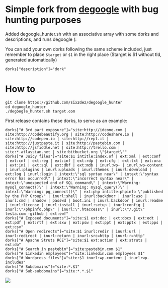# Simple fork from [degoogle](https://github.com/deepseagirl/degoogle) with bug hunting purposes

Added degoogle_hunter.sh with an associative array with some dorks and descriptions, and runs degoogle (:

You can add your own dorks following the same scheme included, just remember to place `$target` or `$1` in the right place ($target is $1 without tld, generated automatically)

```dorks["description"]="dork"```

# How to

```
git clone https://github.com/six2dez/degoogle_hunter
cd degoogle_hunter 
./degoogle_hunter.sh target.com
```


First release contains these dorks, to serve as an example:

```
dorks["# 3rd part exposure"]="site:http://ideone.com | site:http://codebeautify.org | site:http://codeshare.io | site:http://codepen.io | site:http://repl.it | site:http://justpaste.it | site:http://pastebin.com | site:http://jsfiddle.net | site:http://trello.com | site:*.atlassian.net | site:bitbucket.org \"$target\""
dorks["# Juicy files"]="site:$1 intitle:index.of | ext:xml | ext:conf | ext:cnf | ext:reg | ext:inf | ext:rdp | ext:cfg | ext:txt | ext:ora | ext:ini | ext:sql | ext:dbf | ext:mdb | inurl:wp- | inurl:wp-content | inurl:plugins | inurl:uploads | inurl:themes | inurl:download | ext:log | inurl:login | intext:\"sql syntax near\" | intext:\"syntax error has occurred\" | intext:\"incorrect syntax near\" | intext:\"unexpected end of SQL command\" | intext:\"Warning: mysql_connect()\" | intext:\"Warning: mysql_query()\" | intext:\"Warning: pg_connect()\" | ext:php intitle:phpinfo \"published by the PHP Group\" | inurl:shell | inurl:backdoor | inurl:wso | inurl:cmd | shadow | passwd | boot.ini | inurl:backdoor | inurl:readme | inurl:license | inurl:install | inurl:setup | inurl:config | inurl:\"/phpinfo.php\" | inurl:\".htaccess\" | inurl:\"/.git\" tesla.com -github | ext:swf"
dorks["# Exposed documents"]="site:$1 ext:doc | ext:docx | ext:odt | ext:pdf | ext:rtf | ext:sxw | ext:psw | ext:ppt | ext:pptx | ext:pps | ext:csv"
dorks["# Open redirects"]="site:$1 inurl:redir | inurl:url | inurl:redirect | inurl:return | inurl:src=http | inurl:r=http"
dorks["# Apache Struts RCE"]="site:$1 ext:action | ext:struts | ext:do"
dorks["# Search in pastebin"]="site:pastebin.com $1"
dorks["# Linkedin employees"]="site:linkedin.com employees $1"
dorks["# Wordpress files"]="site:$1 inurl:wp-content | inurl:wp-includes"
dorks["# Subdomains"]="site:*.$1"
dorks["# Sub-subdomains"]="site:*.*.$1"
```

![](https://github.com/six2dez/degoogle_hunter/blob/master/2020-12-13%2001_56_29-Clipboard.png)

